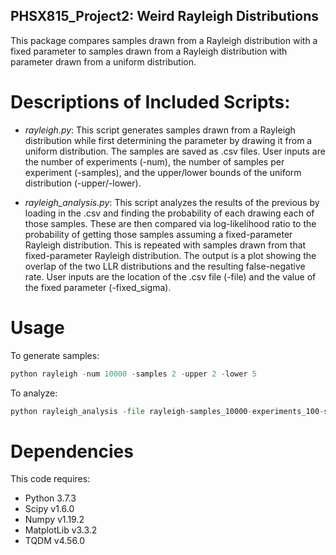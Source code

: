 ## PHSX815_Project2: Weird Rayleigh Distributions

This package compares samples drawn from a Rayleigh distribution with a fixed parameter to samples drawn from a Rayleigh distribution with parameter drawn from a uniform distribution.

# Descriptions of Included Scripts:

* *rayleigh.py*: This script generates samples drawn from a Rayleigh distribution while first determining the parameter by drawing it from a uniform distribution. The samples are saved as .csv files. User inputs are the number of experiments (-num), the number of samples per experiment (-samples), and the upper/lower bounds of the uniform distribution (-upper/-lower).

* *rayleigh_analysis.py*: This script analyzes the results of the previous by loading in the .csv and finding the probability of each drawing each of those samples. These are then compared via log-likelihood ratio to the probability of getting those samples assuming a fixed-parameter Rayleigh distribution. This is repeated with samples drawn from that fixed-parameter Rayleigh distribution. The output is a plot showing the overlap of the two LLR distributions and the resulting false-negative rate. User inputs are the location of the .csv file (-file) and the value of the fixed parameter (-fixed_sigma).

# Usage 

To generate samples:

```python
python rayleigh -num 10000 -samples 2 -upper 2 -lower 5
```

To analyze:

```python
python rayleigh_analysis -file rayleigh-samples_10000-experiments_100-samples.csv -fixed_sigma 1.5
``` 


# Dependencies

This code requires:

* Python 3.7.3
* Scipy v1.6.0
* Numpy v1.19.2
* MatplotLib v3.3.2
* TQDM v4.56.0


